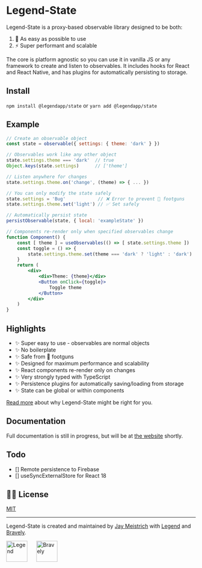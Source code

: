 # Legend-State

Legend-State is a proxy-based observable library designed to be both:

1. 🦄 As easy as possible to use
2. ⚡️ Super performant and scalable

The core is platform agnostic so you can use it in vanilla JS or any framework to create and listen to observables. It includes hooks for React and React Native, and has plugins for automatically persisting to storage.

## Install

`npm install @legendapp/state` or `yarn add @legendapp/state`

## Example

```jsx
// Create an observable object
const state = observable({ settings: { theme: 'dark' } })

// Observables work like any other object
state.settings.theme === 'dark'  // true
Object.keys(state.settings)      // ['theme']

// Listen anywhere for changes
state.settings.theme.on('change', (theme) => { ... })

// You can only modify the state safely
state.settings = 'Bug'            // ❌ Error to prevent 🔫 footguns
state.settings.theme.set('light') // ✅ Set safely

// Automatically persist state
persistObservable(state, { local: 'exampleState' })

// Components re-render only when specified observables change
function Component() {
    const [ theme ] = useObservables(() => [ state.settings.theme ])
    const toggle = () => {
        state.settings.theme.set(theme === 'dark' ? 'light' : 'dark')
    }
    return (
        <div>
            <div>Theme: {theme}</div>
            <Button onClick={toggle}>
                Toggle theme
            </Button>
        </div>
    )
}
```

## Highlights

-   ✨ Super easy to use - observables are normal objects
-   ✨ No boilerplate
-   ✨ Safe from 🔫 footguns
-   ✨ Designed for maximum performance and scalability
-   ✨ React components re-render only on changes
-   ✨ Very strongly typed with TypeScript
-   ✨ Persistence plugins for automatically saving/loading from storage
-   ✨ State can be global or within components

[Read more](https://www.legendapp.com/dev/state/why/) about why Legend-State might be right for you.

## Documentation

Full documentation is still in progress, but will be at [the website](https://www.legendapp.com/dev/state/) shortly.

## Todo

-   [] Remote persistence to Firebase
-   [] useSyncExternalStore for React 18

## 👩‍⚖️ License

[MIT](LICENSE)

---

Legend-State is created and maintained by [Jay Meistrich](https://github.com/jmeistrich) with [Legend](https://www.legendapp.com) and [Bravely](https://www.bravely.io).

<p>
    <a href="https://www.legendapp.com"><img src="https://www.legendapp.com/img/LogoTextOnWhite.png" height="56" alt="Legend" /></a>
    <span>&nbsp;&nbsp;&nbsp;&nbsp;</span>
    <a href="https://www.bravely.io"><img src="https://www.legendapp.com/img/bravely-logo.png" height="56" alt="Bravely" /></a>
</p>
